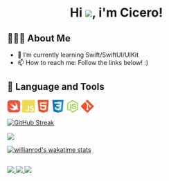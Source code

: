 



<h1 align="center">Hi <img src="https://raw.githubusercontent.com/MartinHeinz/MartinHeinz/master/wave.gif" width="30px">, i'm Cicero! </h1>


## 🙋🏾‍♂️ About Me
- 🌱 I’m currently learning Swift/SwiftUI/UIKit
- 📫 How to reach me: Follow the links below! :)


  
## 🚀 Language and Tools
 <!-- <div style="display: inline_block"><br> -->
 <p align="left">
   <img align="center" height="30" wight="40" src="https://raw.githubusercontent.com/devicons/devicon/master/icons/swift/swift-original.svg">
   <img align="center" height="30" wight="40" src="https://raw.githubusercontent.com/devicons/devicon/master/icons/javascript/javascript-plain.svg">
   <img align="center" height="30" wight="40" src="https://raw.githubusercontent.com/devicons/devicon/master/icons/html5/html5-original.svg">
   <img align="center" height="30" wight="40" src="https://raw.githubusercontent.com/devicons/devicon/master/icons/css3/css3-original.svg">
   <img align="center" height="30" wight="40" src="https://raw.githubusercontent.com/devicons/devicon/master/icons/nodejs/nodejs-original.svg">
   <img align="center" height="30" wight="40" src="https://raw.githubusercontent.com/devicons/devicon/master/icons/git/git-original.svg">
 </p>

[![GitHub Streak](https://streak-stats.demolab.com?user=ciceronascimento&theme=material&date_format=M%20j%5B%2C%20Y%5D)](https://git.io/streak-stats)


  <img align="center" src="https://github-readme-stats.vercel.app/api/top-langs/?username=ciceronascimento&layout=compact&hide=java,html,tex&title_color=ffffff&text_color=c9cacc&icon_color=2bbc8a&bg_color=263238&langs_count=3" />

[![willianrod's wakatime stats](https://github-readme-stats.vercel.app/api/wakatime?username=willianrod)](https://github.com/anuraghazra/github-readme-stats)

##
  
  <div> 
        <a href="https://www.linkedin.com/in/ciceronascimento/" target="blank"><img src="https://img.shields.io/badge/LinkedIn-0077B5?style=for-the-badge&logo=linkedin&logoColor=white">
        <a href="mailto:antoniociceero@gmail.com" target="blank"><img src="https://img.shields.io/badge/Gmail-D14836?style=for-the-badge&logo=gmail&logoColor=white"> 
        <a href="https://www.instagram.com/antoniocicero/" target="blank"><img src="https://img.shields.io/badge/Instagram-E4405F?style=for-the-badge&logo=instagram&logoColor=white">  
  </div>
  
